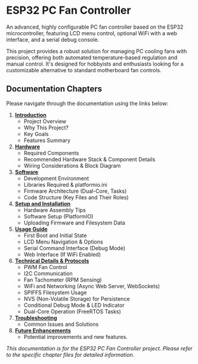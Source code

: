 # **ESP32 PC Fan Controller**

An advanced, highly configurable PC fan controller based on the ESP32 microcontroller, featuring LCD menu control, optional WiFi with a web interface, and a serial debug console.

This project provides a robust solution for managing PC cooling fans with precision, offering both automated temperature-based regulation and manual control. It's designed for hobbyists and enthusiasts looking for a customizable alternative to standard motherboard fan controls.

## **Documentation Chapters**

Please navigate through the documentation using the links below:

1. [**Introduction**](http://docs.google.com/01-introduction.md)  
   * Project Overview  
   * Why This Project?  
   * Key Goals  
   * Features Summary  
2. [**Hardware**](http://docs.google.com/02-hardware.md)  
   * Required Components  
   * Recommended Hardware Stack & Component Details  
   * Wiring Considerations & Block Diagram  
3. [**Software**](http://docs.google.com/03-software.md)  
   * Development Environment  
   * Libraries Required & platformio.ini  
   * Firmware Architecture (Dual-Core, Tasks)  
   * Code Structure (Key Files and Their Roles)  
4. [**Setup and Installation**](http://docs.google.com/04-setup-and-installation.md)  
   * Hardware Assembly Tips  
   * Software Setup (PlatformIO)  
   * Uploading Firmware and Filesystem Data  
5. [**Usage Guide**](http://docs.google.com/05-usage-guide.md)  
   * First Boot and Initial State  
   * LCD Menu Navigation & Options  
   * Serial Command Interface (Debug Mode)  
   * Web Interface (If WiFi Enabled)  
6. [**Technical Details & Protocols**](http://docs.google.com/06-technical-details.md)  
   * PWM Fan Control  
   * I2C Communication  
   * Fan Tachometer (RPM Sensing)  
   * WiFi and Networking (Async Web Server, WebSockets)  
   * SPIFFS Filesystem Usage  
   * NVS (Non-Volatile Storage) for Persistence  
   * Conditional Debug Mode & LED Indicator  
   * Dual-Core Operation (FreeRTOS Tasks)  
7. [**Troubleshooting**](http://docs.google.com/07-troubleshooting.md)  
   * Common Issues and Solutions  
8. [**Future Enhancements**](http://docs.google.com/08-future-enhancements.md)  
   * Potential improvements and new features.

*This documentation is for the ESP32 PC Fan Controller project. Please refer to the specific chapter files for detailed information.*